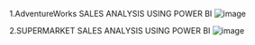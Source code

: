 
1.AdventureWorks SALES ANALYSIS USING POWER BI
![image](https://github.com/Mahmoud-khaled-m/Power-Bi/assets/85359683/1ee7ce22-fe79-49e0-8177-5c40ccdad1d0)

2.SUPERMARKET SALES ANALYSIS USING POWER BI
![image](https://github.com/Mahmoud-khaled-m/Power-Bi/assets/85359683/abbde949-0c30-492d-899d-f880719a93c2)
